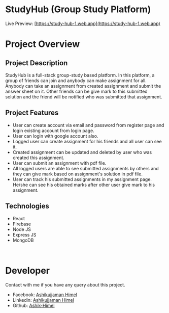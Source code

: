 # StudyHub (Group Study Platform)
Live Preview: [https://study-hub-1.web.app](https://study-hub-1.web.app)

# Project Overview

## Project Description
StudyHub is a full-stack group-study based platform. In this platform, a group of friends can join and anybody can make assignment for all. Anybody can take an assignment from created assignment and submit the answer sheet on it. Other friends can be give mark to this submitted solution and the friend will be notified who was submitted that assignment.

## Project Features
* User can create account via email and password from register page and login existing account from login page.
* User can login with google account also.
* Logged user can create assignment for his friends and all user can see it.
* Created assignment can be updated and deleted by user who was created this assignment.
* User can submit an assignment with pdf file.
* All logged users are able to see submitted assignments by others and they can give mark based on assignment's solution in pdf file.
* User can track his submitted assignments in my assignment page. He/she can see his obtained marks after other user give mark to his assignment.

## Technologies
* React
* Firebase
* Node JS
* Express JS
* MongoDB

<br />

# Developer
Contact with me if you have any query about this project.
* Facebook: [Ashikujjaman Himel](https://www.facebook.com/ashikujjaman.himel)
* Linkedin: [Ashikujjaman Himel](https://www.linkedin.com/in/ashik-himel)
* Github: [Ashik-Himel](https://www.github.com/ashik-himel)
